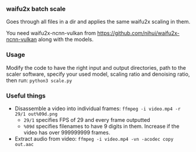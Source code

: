 ### waifu2x batch scale

Goes through all files in a dir and applies the same waifu2x scaling in them.

You need waifu2x-ncnn-vulkan from https://github.com/nihui/waifu2x-ncnn-vulkan along with the models.

### Usage

Modify the code to have the right input and output directories, path to the scaler software, specify your used model, scaling ratio and denoising ratio, then run: `python3 scale.py`

### Useful things

* Disassemble a video into individual frames: `ffmpeg -i video.mp4 -r 29/1 out%09d.png`
	* `29/1` specifies FPS of 29 and every frame outputted
	 * `%09d` specifies filenames to have 9 digits in them. Increase if the video has over 999999999 frames.
* Extract audio from video: `ffmpeg -i video.mp4 -vn -acodec copy out.aac`
